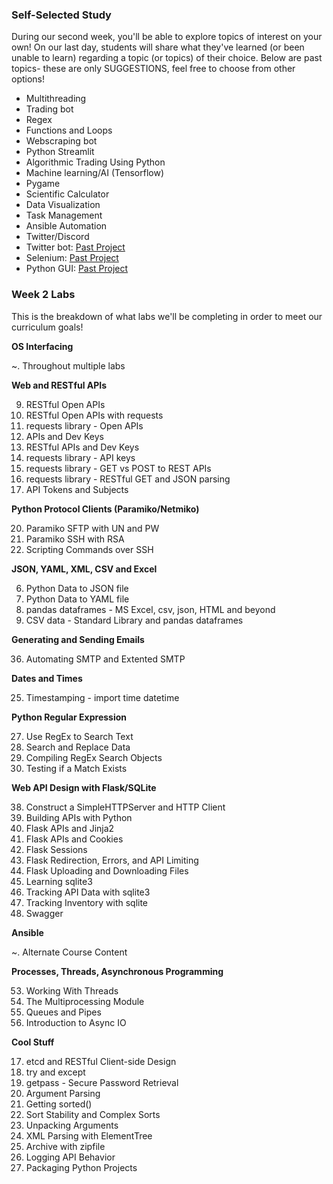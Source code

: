 ### Self-Selected Study

During our second week, you'll be able to explore topics of interest on your own! On our last day, students will share what they've learned (or been unable to learn) regarding a topic (or topics) of their choice. Below are past topics- these are only SUGGESTIONS, feel free to choose from other options!

- Multithreading
- Trading bot
- Regex
- Functions and Loops
- Webscraping bot
- Python Streamlit
- Algorithmic Trading Using Python
- Machine learning/AI (Tensorflow)
- Pygame
- Scientific Calculator
- Data Visualization
- Task Management
- Ansible Automation
- Twitter/Discord
- Twitter bot: [Past Project](https://github.com/csfeeser/tweets-to-discord) 
- Selenium: [Past Project](https://github.com/csfeeser/8hrsPlease)
- Python GUI: [Past Project](https://github.com/csfeeser/mycode-1/tree/main/PyMom)

### Week 2 Labs

This is the breakdown of what labs we'll be completing in order to meet our curriculum goals!

**OS Interfacing**

~. Throughout multiple labs

**Web and RESTful APIs**

9. RESTful Open APIs
10. RESTful Open APIs with requests
11. requests library - Open APIs
12. APIs and Dev Keys
13. RESTful APIs and Dev Keys
14. requests library - API keys
15. requests library - GET vs POST to REST APIs
16. requests library - RESTful GET and JSON parsing
26. API Tokens and Subjects

**Python Protocol Clients (Paramiko/Netmiko)**

20. Paramiko SFTP with UN and PW
21. Paramiko SSH with RSA
22. Scripting Commands over SSH

**JSON, YAML, XML, CSV and Excel**

6. Python Data to JSON file
7. Python Data to YAML file
24. pandas dataframes - MS Excel, csv, json, HTML and beyond
33. CSV data - Standard Library and pandas dataframes

**Generating and Sending Emails**

36. Automating SMTP and Extented SMTP

**Dates and Times**

25. Timestamping - import time datetime

**Python Regular Expression**

27. Use RegEx to Search Text
28. Search and Replace Data
29. Compiling RegEx Search Objects
30. Testing if a Match Exists

**Web API Design with Flask/SQLite**

38. Construct a SimpleHTTPServer and HTTP Client
39. Building APIs with Python
40. Flask APIs and Jinja2
41. Flask APIs and Cookies
42. Flask Sessions
43. Flask Redirection, Errors, and API Limiting
44. Flask Uploading and Downloading Files
45. Learning sqlite3
46. Tracking API Data with sqlite3
47. Tracking Inventory with sqlite
51. Swagger

**Ansible**

~. Alternate Course Content

**Processes, Threads, Asynchronous Programming**

53. Working With Threads
54. The Multiprocessing Module
55. Queues and Pipes
56. Introduction to Async IO

**Cool Stuff**

17. etcd and RESTful Client-side Design
18. try and except
19. getpass - Secure Password Retrieval
23. Argument Parsing
31. Getting sorted()
32. Sort Stability and Complex Sorts
34. Unpacking Arguments
35. XML Parsing with ElementTree
37. Archive with zipfile
49. Logging API Behavior
50. Packaging Python Projects
